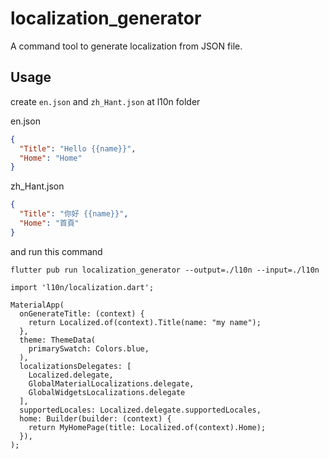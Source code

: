 # localization_generator

A command tool to generate localization from JSON file.

## Usage

create `en.json` and `zh_Hant.json` at l10n folder

en.json
```json
{
  "Title": "Hello {{name}}",
  "Home": "Home"
}
```

zh_Hant.json
```json
{
  "Title": "你好 {{name}}",
  "Home": "首頁"
}
```

and run this command
```
flutter pub run localization_generator --output=./l10n --input=./l10n
```

```
import 'l10n/localization.dart';

MaterialApp(
  onGenerateTitle: (context) {
    return Localized.of(context).Title(name: "my name");
  },
  theme: ThemeData(
    primarySwatch: Colors.blue,
  ),
  localizationsDelegates: [
    Localized.delegate,
    GlobalMaterialLocalizations.delegate,
    GlobalWidgetsLocalizations.delegate
  ],
  supportedLocales: Localized.delegate.supportedLocales,
  home: Builder(builder: (context) {
    return MyHomePage(title: Localized.of(context).Home);
  }),
);
```
